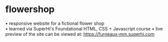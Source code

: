 # flowershop
• responsive website for a fictional flower shop  
• learned via SuperHi's Foundational HTML, CSS + Javascript course 
• live preview of the site can be viewed at: https://furneaux-mm.superhi.com
